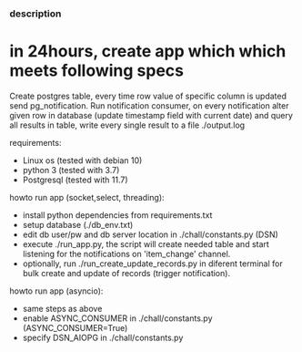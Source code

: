 ### description

# in 24hours, create app which which meets following specs

Create postgres table, every time row value of specific column is updated send pg_notification. Run notification consumer, on every notification alter given row in database (update timestamp field with current date) and query all results in table, write every single result to a file ./output.log

requirements: 
 * Linux os (tested with debian 10)
 * python 3 (tested with 3.7)
 * Postgresql (tested with 11.7)

 howto run app (socket,select, threading):
  * install python dependencies from requirements.txt
  * setup database (./db_env.txt)
  * edit db user/pw and db server location in ./chall/constants.py (DSN)
  * execute ./run_app.py, the script will create needed table and start listening for the notifications on 'item_change' channel.
  * optionally, run ./run_create_update_records.py in diferent terminal for bulk create and update of records (trigger notification). 

 howto run app (asyncio):
  * same steps as above
  * enable ASYNC_CONSUMER in ./chall/constants.py (ASYNC_CONSUMER=True)
  * specify DSN_AIOPG in ./chall/constants.py



